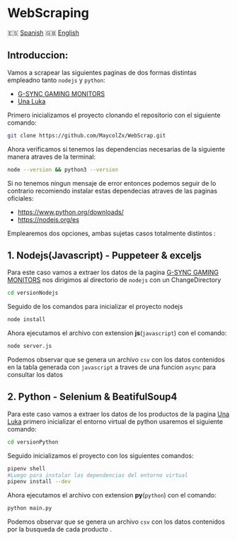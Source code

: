 # WebScraping
🇪🇸 [Spanish](./README.md) 
🇬🇧 [English](../README.md)

## Introduccion:
Vamos a scrapear las siguientes paginas de dos formas distintas empleadno tanto `nodejs` y `python`:
- [G-SYNC GAMING MONITORS](https://www.nvidia.com/en-us/geforce/products/g-sync-monitors/specs/ "G-SYNC GAMING MONITORS")  
- [Una Luka](https://unaluka.com "UnaLuka")

Primero inicializamos el proyecto clonando el repositorio con el siguiente comando:
```bash
git clone https://github.com/MaycolZx/WebScrap.git
```

Ahora verificamos si tenemos las dependencias necesarias de la siguiente manera atraves de la terminal:
```bash
node --version && python3 --version
```
Si no tenemos ningun mensaje de error entonces podemos seguir de lo contrario recomiendo instalar estas dependecias atraves de las paginas oficiales:

- https://www.python.org/downloads/
- https://nodejs.org/es

Emplearemos dos opciones, ambas sujetas casos totalmente distintos :
## 1. Nodejs(Javascript) - Puppeteer & exceljs
Para este caso vamos a extraer los datos de la pagina [G-SYNC GAMING MONITORS](https://www.nvidia.com/en-us/geforce/products/g-sync-monitors/specs/ "G-SYNC GAMING MONITORS") nos dirigimos al directorio de `nodejs` con un ChangeDirectory

```bash
cd versionNodejs
```
Seguido de los comandos para inicializar el proyecto nodejs

```bash
node install
```
Ahora ejecutamos el archivo con extension **js**(`javascript`) con el comando:

```bash
node server.js
```
Podemos observar que se genera un archivo `csv` con los datos contenidos en la tabla generada con `javascript` a traves de una funcion `async` para consultar los datos
## 2. Python - Selenium & BeatifulSoup4
Para este caso vamos a extraer los datos de los productos de la pagina [Una Luka](https://unaluka.com "UnaLuka") primero inicializar el entorno virtual de python usaremos el siguiente comando:

```bash
cd versionPython
```
Seguido inicializamos el proyecto con los siguientes comandos:
```bash
pipenv shell
#Luego para instalar las dependencias del entorno virtual 
pipenv install --dev
```
Ahora ejecutamos el archivo con extension **py**(`python`) con el comando:

```bash
python main.py
```
Podemos observar que se genera un archivo `csv` con los datos contenidos por la busqueda de cada producto .


